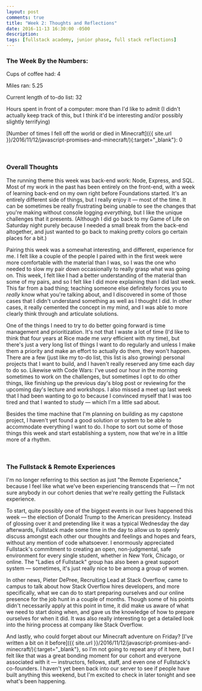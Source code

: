 ```yaml
---
layout: post
comments: true
title: "Week 2: Thoughts and Reflections"
date: 2016-11-13 16:30:00 -0500
description: 
tags: [fullstack academy, junior phase, full stack reflections]
---
```


### The Week By the Numbers:

Cups of coffee had: 4

Miles ran: 5.25

Current length of to-do list: 32

Hours spent in front of a computer: more than I'd like to admit (I didn't actually keep track of this, but I think it'd be interesting and/or possibly slightly terrifying)

[Number of times I fell off the world or died in Minecraft]({{ site.url }}/2016/11/12/javascript-promises-and-minecraft/){:target="_blank"}: 0

<br/>

### Overall Thoughts

The running theme this week was back-end work: Node, Express, and SQL. Most of my work in the past has been entirely on the front-end, with a week of learning back-end on my own right before Foundations started. It's an entirely different side of things, but I really enjoy it — most of the time. It can be sometimes be really frustrating being unable to see the changes that you're making without console logging *everything*, but I like the unique challenges that it presents. (Although I did go back to my Game of Life on Saturday night purely because I needed a small break from the back-end altogether, and just wanted to go back to making pretty colors go certain places for a bit.)

Pairing this week was a somewhat interesting, and different, experience for me. I felt like a couple of the people I paired with in the first week were more comfortable with the material than I was, so I was the one who needed to slow my pair down occasionally to really grasp what was going on. This week, I felt like I had a better understanding of the material than some of my pairs, and so I felt like I did more explaining than I did last week. This far from a bad thing; teaching someone else definitely forces you to *really* know what you're talking about, and I discovered in some of those cases that I didn't understand something as well as I thought I did. In other cases, it really cemented the concept in my mind, and I was able to more clearly think through and articulate solutions.

One of the things I need to try to do better going forward is time management and prioritization. It's not that I waste a lot of time (I'd like to think that four years at Rice made me *very* efficient with my time), but there's just a very long list of things I want to do regularly and unless I make them a priority and make an effort to actually do them, they won't happen. There are a few (just like my to-do list, this list is also growing) personal projects that I want to build, and I haven't really reserved any time each day to do so. Likewise with Code Wars: I've used our hour in the morning sometimes to work on the challenges, but sometimes I opt to do other things, like finishing up the previous day's blog post or reviewing for the upcoming day's lecture and workshops. I also missed a meet up last week that I had been wanting to go to because I convinced myself that I was too tired and that I wanted to study — which I'm a little sad about.

Besides the time machine that I'm planning on building as my capstone project, I haven't yet found a good solution or system to be able to accommodate everything I want to do. I hope to sort out some of those things this week and start establishing a system, now that we're in a little more of a rhythm.

<br/>

### The Fullstack & Remote Experiences

I'm no longer referring to this section as just "the Remote Experience," because I feel like what we've been experiencing transcends that — I'm not sure anybody in our cohort denies that we're really getting the Fullstack experience.

To start, quite possibly one of the biggest events in our lives happened this week — the election of Donald Trump to the American presidency. Instead of glossing over it and pretending like it was a typical Wednesday the day afterwards, Fullstack made some time in the day to allow us to openly discuss amongst each other our thoughts and feelings and hopes and fears, without any mention of code whatsoever. I enormously appreciated Fullstack's commitment to creating an open, non-judgmental, safe environment for every single student, whether in New York, Chicago, or online. The "Ladies of Fullstack" group has also been a great support system — sometimes, it's just really nice to be among a group of women.

In other news, Pieter DePree, Recruiting Lead at Stack Overflow, came to campus to talk about how Stack Overflow hires developers, and more specifically, what we can do to start preparing ourselves and our online presence for the job hunt in a couple of months. Though some of his points didn't necessarily apply at this point in time, it did make us aware of what we need to start doing when, and gave us the knowledge of how to prepare ourselves for when it did. It was also really interesting to get a detailed look into the hiring process at company like Stack Overflow.

And lastly, who could forget about our Minecraft adventure on Friday? [I've written a bit on it before]({{ site.url }}/2016/11/12/javascript-promises-and-minecraft/){:target="_blank"}, so I'm not going to repeat any of it here, but I felt like that was a great bonding moment for our cohort and everyone associated with it — instructors, fellows, staff, and even one of Fullstack's co-founders. I haven't yet been back into our server to see if people have built anything this weekend, but I'm excited to check in later tonight and see what's been happening.
